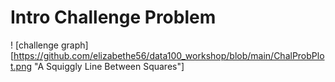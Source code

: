 # Intro Challenge Problem


! [challenge graph][https://github.com/elizabethe56/data100_workshop/blob/main/ChalProbPlot.png "A Squiggly Line Between Squares"]
